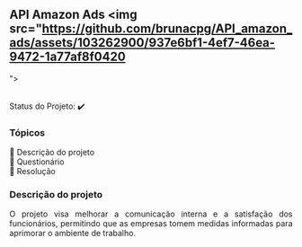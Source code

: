 ## API Amazon Ads <img src="https://github.com/brunacpg/API_amazon_ads/assets/103262900/937e6bf1-4ef7-46ea-9472-1a77af8f0420
">

<br> Status do Projeto: :heavy_check_mark: 

### Tópicos 

:small_blue_diamond: Descrição do projeto
<br>:small_blue_diamond: Questionário
<br>:small_blue_diamond: Resolução

### Descrição do projeto 

<p align="justify">
O projeto visa melhorar a comunicação interna e a satisfação dos funcionários, permitindo que as empresas tomem medidas informadas para aprimorar o ambiente de trabalho.

 
